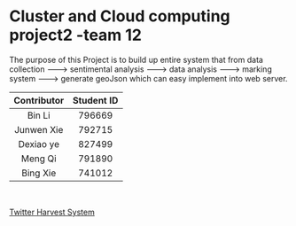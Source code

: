 # Cluster and Cloud computing project2 -team 12

The purpose of this Project is to build up entire system that from data collection  ---> sentimental analysis ---> data analysis ---> marking system ---> generate geoJson which can easy implement into web server.

| Contributor | Student ID |
| :---------: | :--------: |
|   Bin Li    |   796669   |
| Junwen Xie  |   792715   |
|  Dexiao ye  |   827499   |
|   Meng Qi   |   791890   |
|  Bing Xie   |   741012   |

​    

[Twitter Harvest System](https://github.com/Focke-Wulf/Cluster-Cloud-Computing-Project-Team-12---UNIMELB/tree/master/Tweets%20Harvest/Tweets%20Harvest)


